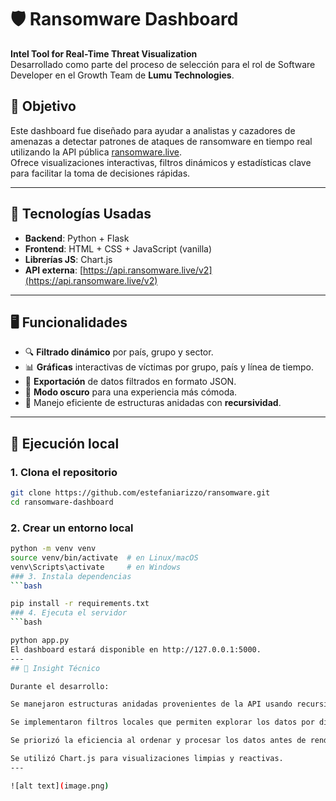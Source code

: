 # 🛡️ Ransomware Dashboard

**Intel Tool for Real-Time Threat Visualization**  
Desarrollado como parte del proceso de selección para el rol de Software Developer en el Growth Team de **Lumu Technologies**.

## 🎯 Objetivo

Este dashboard fue diseñado para ayudar a analistas y cazadores de amenazas a detectar patrones de ataques de ransomware en tiempo real utilizando la API pública [ransomware.live](https://www.ransomware.live/api).  
Ofrece visualizaciones interactivas, filtros dinámicos y estadísticas clave para facilitar la toma de decisiones rápidas.

---

## 🧰 Tecnologías Usadas

- **Backend**: Python + Flask  
- **Frontend**: HTML + CSS + JavaScript (vanilla)  
- **Librerías JS**: Chart.js  
- **API externa**: [https://api.ransomware.live/v2](https://api.ransomware.live/v2)

---

## 🖥️ Funcionalidades

- 🔍 **Filtrado dinámico** por país, grupo y sector.  
- 📊 **Gráficas** interactivas de víctimas por grupo, país y línea de tiempo.  
- 📁 **Exportación** de datos filtrados en formato JSON.  
- 🌙 **Modo oscuro** para una experiencia más cómoda.  
- 🧠 Manejo eficiente de estructuras anidadas con **recursividad**.

---

## 🧪 Ejecución local

### 1. Clona el repositorio

```bash
git clone https://github.com/estefaniarizzo/ransomware.git
cd ransomware-dashboard
```
### 2. Crear un entorno local
```bash
python -m venv venv
source venv/bin/activate  # en Linux/macOS
venv\Scripts\activate     # en Windows
### 3. Instala dependencias
```bash

pip install -r requirements.txt
### 4. Ejecuta el servidor
```bash

python app.py
El dashboard estará disponible en http://127.0.0.1:5000.
---
## 📌 Insight Técnico

Durante el desarrollo:

Se manejaron estructuras anidadas provenientes de la API usando recursión para recorrer las entradas de víctimas y sus metadatos.

Se implementaron filtros locales que permiten explorar los datos por diferentes criterios clave (país, grupo, sector).

Se priorizó la eficiencia al ordenar y procesar los datos antes de renderizar los gráficos para evitar ralentización.

Se utilizó Chart.js para visualizaciones limpias y reactivas.
---

![alt text](image.png)
